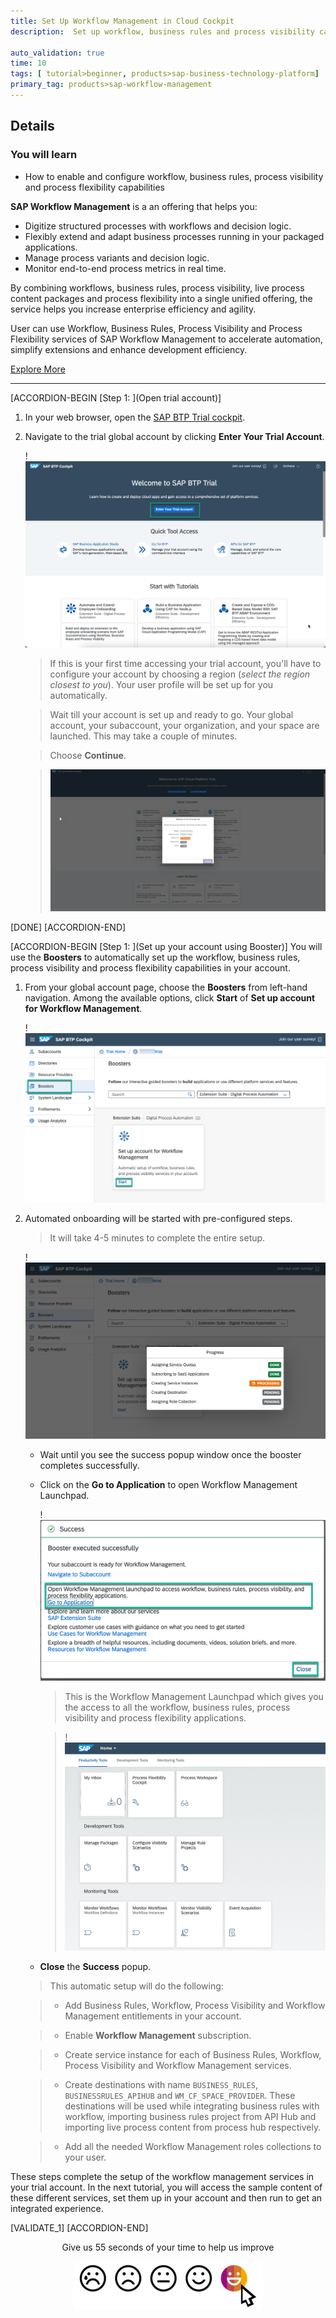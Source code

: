 ```yaml
---
title: Set Up Workflow Management in Cloud Cockpit
description:  Set up workflow, business rules and process visibility capabilities to automate processes and decisions, and achieve operational insights into processes.

auto_validation: true
time: 10
tags: [ tutorial>beginner, products>sap-business-technology-platform]
primary_tag: products>sap-workflow-management
---
```


## Details
### You will learn
  - How to enable and configure workflow, business rules, process visibility and process flexibility capabilities

**SAP Workflow Management** is a an offering that helps you:

-	Digitize structured processes with workflows and decision logic.
-	Flexibly extend and adapt business processes running in your packaged applications.
-	Manage process variants and decision logic.
- Monitor end-to-end process metrics in real time.


By combining workflows, business rules, process visibility, live process content packages and process flexibility into a single unified offering, the service helps you increase enterprise efficiency and agility.

User can use Workflow, Business Rules, Process Visibility and Process Flexibility services of SAP  Workflow Management to accelerate automation, simplify extensions and enhance development efficiency.

[Explore More](https://www.sap.com/products/cloud-platform/capabilities/enterprise-extensions.html)

---

[ACCORDION-BEGIN [Step 1: ](Open trial account)]
1. In your web browser, open the [SAP BTP Trial cockpit](https://cockpit.hanatrial.ondemand.com/).

2. Navigate to the trial global account by clicking **Enter Your Trial Account**.

    !![Trial global account](02_Foundation20Onboarding_Home.png)

    >If this is your first time accessing your trial account, you'll have to configure your account by choosing a region (*select the region closest to you*). Your user profile will be set up for you automatically.  

    >Wait till your account is set up and ready to go. Your global account, your subaccount, your organization, and your space are launched. This may take a couple of minutes.

    >Choose **Continue**.

    >![Account setup](02_Foundation20Onboarding_Processing.png)

[DONE]
[ACCORDION-END]

[ACCORDION-BEGIN [Step 1: ](Set up your account using Booster)]
You will use the **Boosters** to automatically set up the workflow, business rules, process visibility and process flexibility capabilities in your account.

1. From your global account page, choose the **Boosters** from left-hand navigation. Among the available options, click **Start** of **Set up account for Workflow Management**.

    !![Start Booster](startrecipe_2.png)

2. Automated onboarding will be started with pre-configured steps.

    > It will take 4-5 minutes to complete the entire setup.

    !![Recipe In Progress](startrecipe_5.png)

    - Wait until you see the success popup window once the booster completes successfully.

    - Click on the **Go to Application** to open Workflow Management Launchpad.

        !![Recipe In Progress](startrecipe_3.png)

        > This is the Workflow Management Launchpad which gives you the access to all the workflow, business rules, process visibility and process flexibility applications.

        >!![WM FLP](bpmFLP.png)

    - **Close** the **Success** popup.  

    > This automatic setup will do the following:

    > - Add Business Rules, Workflow, Process Visibility and Workflow Management entitlements in your account.

    > - Enable **Workflow Management** subscription.

    > - Create service instance for each of Business Rules, Workflow, Process Visibility and Workflow Management services.

    > - Create destinations with name `BUSINESS_RULES`, `BUSINESSRULES_APIHUB` and `WM_CF_SPACE_PROVIDER`. These destinations will be used while integrating business rules with workflow, importing business rules project from API Hub and importing live process content from process hub respectively.

    > - Add all the needed Workflow Management roles collections to your user.

These steps complete the setup of the workflow management services in your trial account. In the next tutorial, you will access the sample content of these different services, set them up in your account and then run to get an integrated experience.

[VALIDATE_1]
[ACCORDION-END]

<p style="text-align: center;">Give us 55 seconds of your time to help us improve</p>

<p style="text-align: center;"><a href="https://sapinsights.eu.qualtrics.com/jfe/form/SV_0im30RgTkbEEHMV?TutorialID=cp-starter-ibpm-employeeonboarding-1-setup" target="_blank"><img src="https://raw.githubusercontent.com/SAPDocuments/Tutorials/master/data/images/285738_Emotion_Faces_R_purple.png"></a></p>
